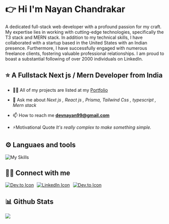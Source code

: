 <h1 align="left" >👉 Hi I'm Nayan Chandrakar</h1>
<p>
A dedicated full-stack web developer with a profound passion for my craft. My expertise lies in working with cutting-edge technologies, specifically the T3 stack and MERN stack. In addition to my technical skills, I have collaborated with a startup based in the United States with an Indian presence. Furthermore, I have successfully engaged with numerous freelance clients, fostering valuable professional relationships. I am proud to boast a substantial following of over 2000 individuals on LinkedIn.
</p>

<h2 align="left">⭐ A Fullstack Next js / Mern Developer from India</h2>

- 👨‍💻 All of my projects are listed at my [Portfolio](https://nayanchandrakar.vercel.app/)

- 💬 Ask me about _<i> Next js , React js , Prisma, Tailwind Css , typescript , Mern stack</i>_

- 📫 How to reach me **devnayan99@gmail.com**

- ⚡Motivational Quote <i>It's really complex to make something simple.</i>
  <br/>

<h2>⚙️ Languaes and tools</h2>

![My Skills](https://skillicons.dev/icons?i=nextjs,react,prisma,typescript,tailwind,nodejs,expressjs,docker,firebase,github,git,html,js,c,cpp,css,mongodb,postgres,figma,vercel,vite,vscode,webpack,bash)

<h2>🧑‍💻 Connect with me</h2>

<p style="display: flex; flex-direction: row; gap: 10px;">
<a href="https://twitter.com/NayanProgrammer" target="blank">
<img src="https://skillicons.dev/icons?i=twitter" alt="Dev.to Icon" >
</a>
<a href="https://www.linkedin.com/in/nayan-chandrakar" target="blank" >
<img src="https://skillicons.dev/icons?i=linkedin" alt="LinkedIn Icon" >
</a>
<a href="https://dev.to/nayan0000" target="blank">
<img src="https://skillicons.dev/icons?i=devto" alt="Dev.to Icon" >
</a>
</p>

<h2>📊 Github Stats</h2>

![](https://github-readme-streak-stats.herokuapp.com/?user=Nayanchandrakar&theme=dark&hide_border=false)<br/><br/>

